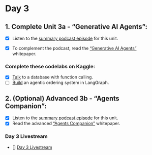 # Day 3
## 1. Complete Unit 3a - “Generative AI Agents”:

- [x] Listen to the [summary podcast episode](https://www.youtube.com/watch?v=D3Kaqz7VW28&list=PLqFaTIg4myu_yKJpvF8WE2JfaG5kGuvoE&index=4) for this unit.
- [x] To complement the podcast, read the [“Generative AI Agents”](https://www.kaggle.com/whitepaper-agents) whitepaper. 


### Complete these codelabs on Kaggle:
- [x] [Talk](https://www.kaggle.com/code/markishere/day-3-function-calling-with-the-gemini-api) to a database with function calling.
- [ ] [Build](https://www.kaggle.com/code/markishere/day-3-building-an-agent-with-langgraph/) an agentic ordering system in LangGraph.

## 2. (Optional) Advanced 3b - “Agents Companion”:

- [x] Listen to the [summary podcast episode](https://www.youtube.com/watch?v=7rbSwt-7odQ&list=PLqFaTIg4myu_yKJpvF8WE2JfaG5kGuvoE&index=5) for this unit.
- [x] Read the advanced [“Agents Companion”](https://drive.google.com/file/d/122-SqEJIcOREYtiKFWSsH5IXUYhBVVkD/view) whitepaper.

### Day 3 Livestream
- [] [Day 3 Livestream](https://www.youtube.com/live/g6MVIEzFTjY)
